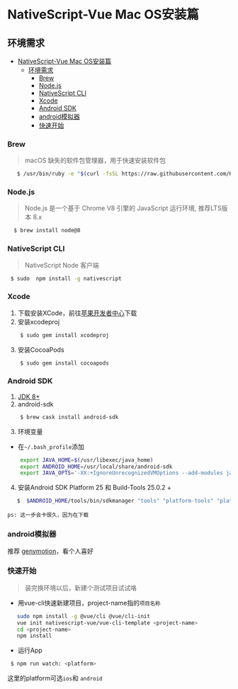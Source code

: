 # NativeScript-Vue Mac OS安装篇


## 环境需求
<!-- TOC -->

- [NativeScript-Vue Mac OS安装篇](#nativescript-vue-mac-os安装篇)
    - [环境需求](#环境需求)
        - [Brew](#brew)
        - [Node.js](#nodejs)
        - [NativeScript CLI](#nativescript-cli)
        - [Xcode](#xcode)
        - [Android SDK](#android-sdk)
        - [android模拟器](#android模拟器)
        - [快速开始](#快速开始)

<!-- /TOC -->


### Brew
> macOS 缺失的软件包管理器，用于快速安装软件包
```bash
   $ /usr/bin/ruby -e "$(curl -fsSL https://raw.githubusercontent.com/Homebrew/install/master/install)"
```

### Node.js
>  Node.js 是一个基于 Chrome V8 引擎的 JavaScript 运行环境, 推荐LTS版本 8.x
```bash
  $ brew install node@8
```

### NativeScript CLI
> NativeScript Node 客户端
```bash
 $ sudo  npm install -g nativescript
```

### Xcode
1. 下载安装XCode，前往[苹果开发者中心](https://developer.apple.com/download/)下载
2. 安装xcodeproj
```bash
    $ sudo gem install xcodeproj
``` 
3. 安装CocoaPods
```bash
    $ sudo gem install cocoapods
``` 

### Android SDK
1. [JDK 8+](http://www.oracle.com/technetwork/java/javase/downloads/index.html)
2. android-sdk
```bash 
    $ brew cask install android-sdk
```
3. 环境变量
* 在`~/.bash_profile`添加
```bash 
    export JAVA_HOME=$(/usr/libexec/java_home)
    export ANDROID_HOME=/usr/local/share/android-sdk
    export JAVA_OPTS='-XX:+IgnoreUnrecognizedVMOptions --add-modules java.se.ee'
```
4. 安装Android SDK Platform 25 和 Build-Tools 25.0.2 +
```bash 
   $  $ANDROID_HOME/tools/bin/sdkmanager "tools" "platform-tools" "platforms;android-25" "build-tools;25.0.2" "extras;android;m2repository" "extras;google;m2repository"
```
    ps: 这一步会卡很久，因为在下载


### android模拟器

推荐 [genymotion](https://dl.genymotion.com/releases/genymotion-2.12.0/genymotion-2.12.0.dmg
)，看个人喜好




### 快速开始
> 装完换环境以后，新建个测试项目试试咯

* 用vue-cli快速新建项目，project-name指的`项目名称`
```bash
   sudo npm install -g @vue/cli @vue/cli-init
   vue init nativescript-vue/vue-cli-template <project-name>
   cd <project-name>
   npm install
```

* 运行App
```bash 
 $ npm run watch: <platform>
```
这里的platform可选`ios`和 `android`
